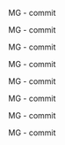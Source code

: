 MG - commit

MG - commit

MG - commit

MG - commit

MG - commit

MG - commit

MG - commit

MG - commit

